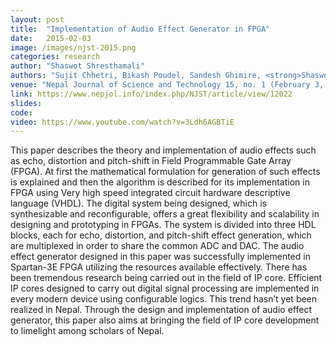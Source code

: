 ```yaml
---
layout: post
title:  "Implementation of Audio Effect Generator in FPGA"
date:   2015-02-03
image: /images/njst-2015.png
categories: research
author: "Shaswot Shresthamali"
authors: "Sujit Chhetri, Bikash Poudel, Sandesh Ghimire, <strong>Shaswot Shresthamali</strong>, and Dinesh Sharma"
venue: "Nepal Journal of Science and Technology 15, no. 1 (February 3, 2015): 89-98"
link: https://www.nepjol.info/index.php/NJST/article/view/12022
slides:
code:
video: https://www.youtube.com/watch?v=3Ldh6AGBTiE
---
```

This paper describes the theory and implementation of audio effects such as echo, distortion and pitch-shift in Field Programmable Gate Array (FPGA). At first the mathematical formulation for generation of such effects is explained and then the algorithm is described for its implementation in FPGA using Very high speed integrated circuit hardware descriptive language (VHDL). The digital system being designed, which is synthesizable and reconfigurable, offers a great flexibility and scalability in designing and prototyping in FPGAs. The system is divided into three HDL blocks, each for echo, distortion, and pitch-shift effect generation, which are multiplexed in order to share the common ADC and DAC. The audio effect generator designed in this paper was successfully implemented in Spartan-3E FPGA utilizing the resources available effectively. There has been tremendous research being carried out in the field of IP core. Efficient IP cores designed to carry out digital signal processing are implemented in every modern device using configurable logics. This trend hasn’t yet been realized in Nepal. Through the design and implementation of audio effect generator, this paper also aims at bringing the field of IP core development to limelight among scholars of Nepal.
